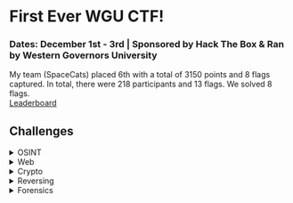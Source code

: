 # First Ever WGU CTF!
### Dates: December 1st - 3rd | Sponsored by Hack The Box & Ran by Western Governors University

My team (SpaceCats) placed 6th with a total of 3150 points and 8 flags captured. In total, there were 218 participants and 13 flags. We solved 8 flags.<br>
[Leaderboard](https://ctf.hackthebox.com/event/1268/scoreboard)

## Challenges

<details>
  
<summary>OSINT</summary>

|Challenge|Difficulty|
|---------|----------|
|[Samantha Zephyr Williams](/SageCon-WGU-HTB-CTF/OSINT/SamanthaZephyrWilliams.md)|Easy|
|[OOO Oasis](/SageCon-WGU-HTB-CTF/OSINT/OOOOasis.md)|Easy|

</details>

<details>
  
<summary>Web</summary>

|Challenge|Difficulty|
|---------|----------|
|[Arcane Source](/SageCon-WGU-HTB-CTF/Web/ArcaneSource.md)|Easy|
|[Commutify]()||

</details>

<details>

<summary>Crypto</summary>

|Challenge|Difficulty|
|---------|----------|
|Simple RSA|Easy|
|PSA Games|| 
|[Me is Mey]()|Medium|

</details>

<details>

<summary>Reversing</summary>

|Challenge|Difficulty|
|---------|----------|
|[String Theory](/SageCon-WGU-HTB-CTF/Reversing/StringTheory.md)|Easy|
|Curse||
|Going Back||

</details>

<details>

<summary>Forensics</summary>

|Challenge|Difficulty|
|---------|----------|
|Bit by Bit|Easy|
|[Tuna]()|Easy|
|Infected||

</details>
